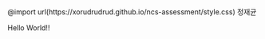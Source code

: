 
<html>
  <head>
    <meta charset = "utf-8">
    <link rel="stylesheet" type="text/css" href="https://xorudrudrud.github.io/ncs-assessment/style.css">
    @import url(https://xorudrudrud.github.io/ncs-assessment/style.css)
  </head>
  <body>
    <h>정재균</h>
    <p>Hello World!!<p>
   </body>
 </html>

